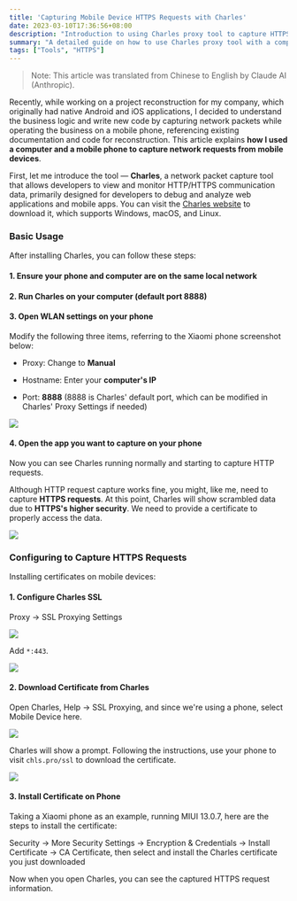 ```yaml
---
title: 'Capturing Mobile Device HTTPS Requests with Charles'
date: 2023-03-10T17:36:56+08:00
description: "Introduction to using Charles proxy tool to capture HTTPS requests from mobile devices"
summary: "A detailed guide on how to use Charles proxy tool with a computer and mobile phone to capture HTTP and HTTPS requests from mobile apps."
tags: ["Tools", "HTTPS"]
---
```


> Note: This article was translated from Chinese to English by Claude AI (Anthropic).

Recently, while working on a project reconstruction for my company, which originally had native Android and iOS applications, I decided to understand the business logic and write new code by capturing network packets while operating the business on a mobile phone, referencing existing documentation and code for reconstruction. This article explains **how I used a computer and a mobile phone to capture network requests from mobile devices**.

First, let me introduce the tool — **Charles**, a network packet capture tool that allows developers to view and monitor HTTP/HTTPS communication data, primarily designed for developers to debug and analyze web applications and mobile apps. You can visit the [Charles website](https://www.charlesproxy.com/) to download it, which supports Windows, macOS, and Linux.

### Basic Usage

After installing Charles, you can follow these steps:

#### 1. Ensure your phone and computer are on the same local network

#### 2. Run Charles on your computer (default port 8888)

#### 3. Open WLAN settings on your phone

Modify the following three items, referring to the Xiaomi phone screenshot below:

- Proxy: Change to **Manual**

- Hostname: Enter your **computer's IP**

- Port: **8888** (8888 is Charles' default port, which can be modified in Charles' Proxy Settings if needed)

![](https://cyl-blog-image.oss-cn-shenzhen.aliyuncs.com/img/202405141801827.png)

#### 4. Open the app you want to capture on your phone

Now you can see Charles running normally and starting to capture HTTP requests.

Although HTTP request capture works fine, you might, like me, need to capture **HTTPS requests**. At this point, Charles will show scrambled data due to **HTTPS's higher security**. We need to provide a certificate to properly access the data.

![](https://cyl-blog-image.oss-cn-shenzhen.aliyuncs.com/img/202405141813564.png)

### Configuring to Capture HTTPS Requests

Installing certificates on mobile devices:

#### 1. Configure Charles SSL

Proxy -> SSL Proxying Settings

![](https://cyl-blog-image.oss-cn-shenzhen.aliyuncs.com/img/202405141820500.png)

Add `*:443`.

![](https://cyl-blog-image.oss-cn-shenzhen.aliyuncs.com/img/202405141818660.png)

#### 2. Download Certificate from Charles

Open Charles, Help -> SSL Proxying, and since we're using a phone, select Mobile Device here.

![](https://cyl-blog-image.oss-cn-shenzhen.aliyuncs.com/img/202405141824077.png)

Charles will show a prompt. Following the instructions, use your phone to visit `chls.pro/ssl` to download the certificate.

![](https://cyl-blog-image.oss-cn-shenzhen.aliyuncs.com/img/202405141826786.png)

#### 3. Install Certificate on Phone

Taking a Xiaomi phone as an example, running MIUI 13.0.7, here are the steps to install the certificate:

Security -> More Security Settings -> Encryption & Credentials -> Install Certificate -> CA Certificate, then select and install the Charles certificate you just downloaded

Now when you open Charles, you can see the captured HTTPS request information.